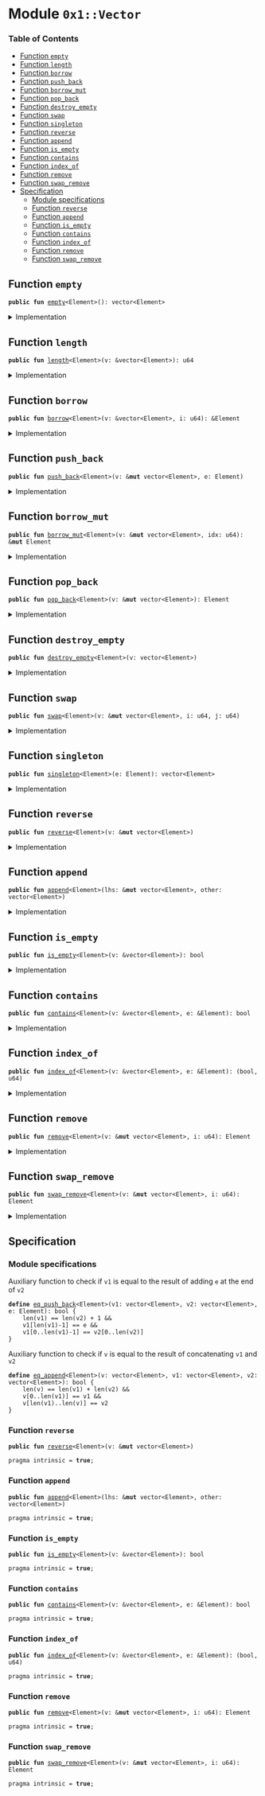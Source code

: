 
<a name="0x1_Vector"></a>

# Module `0x1::Vector`

### Table of Contents

-  [Function `empty`](#0x1_Vector_empty)
-  [Function `length`](#0x1_Vector_length)
-  [Function `borrow`](#0x1_Vector_borrow)
-  [Function `push_back`](#0x1_Vector_push_back)
-  [Function `borrow_mut`](#0x1_Vector_borrow_mut)
-  [Function `pop_back`](#0x1_Vector_pop_back)
-  [Function `destroy_empty`](#0x1_Vector_destroy_empty)
-  [Function `swap`](#0x1_Vector_swap)
-  [Function `singleton`](#0x1_Vector_singleton)
-  [Function `reverse`](#0x1_Vector_reverse)
-  [Function `append`](#0x1_Vector_append)
-  [Function `is_empty`](#0x1_Vector_is_empty)
-  [Function `contains`](#0x1_Vector_contains)
-  [Function `index_of`](#0x1_Vector_index_of)
-  [Function `remove`](#0x1_Vector_remove)
-  [Function `swap_remove`](#0x1_Vector_swap_remove)
-  [Specification](#0x1_Vector_Specification)
    -  [Module specifications](#0x1_Vector_@Module_specifications)
    -  [Function `reverse`](#0x1_Vector_Specification_reverse)
    -  [Function `append`](#0x1_Vector_Specification_append)
    -  [Function `is_empty`](#0x1_Vector_Specification_is_empty)
    -  [Function `contains`](#0x1_Vector_Specification_contains)
    -  [Function `index_of`](#0x1_Vector_Specification_index_of)
    -  [Function `remove`](#0x1_Vector_Specification_remove)
    -  [Function `swap_remove`](#0x1_Vector_Specification_swap_remove)



<a name="0x1_Vector_empty"></a>

## Function `empty`



<pre><code><b>public</b> <b>fun</b> <a href="#0x1_Vector_empty">empty</a>&lt;Element&gt;(): vector&lt;Element&gt;
</code></pre>



<details>
<summary>Implementation</summary>


<pre><code><b>native</b> <b>public</b> <b>fun</b> <a href="#0x1_Vector_empty">empty</a>&lt;Element&gt;(): vector&lt;Element&gt;;
</code></pre>



</details>

<a name="0x1_Vector_length"></a>

## Function `length`



<pre><code><b>public</b> <b>fun</b> <a href="#0x1_Vector_length">length</a>&lt;Element&gt;(v: &vector&lt;Element&gt;): u64
</code></pre>



<details>
<summary>Implementation</summary>


<pre><code><b>native</b> <b>public</b> <b>fun</b> <a href="#0x1_Vector_length">length</a>&lt;Element&gt;(v: &vector&lt;Element&gt;): u64;
</code></pre>



</details>

<a name="0x1_Vector_borrow"></a>

## Function `borrow`



<pre><code><b>public</b> <b>fun</b> <a href="#0x1_Vector_borrow">borrow</a>&lt;Element&gt;(v: &vector&lt;Element&gt;, i: u64): &Element
</code></pre>



<details>
<summary>Implementation</summary>


<pre><code><b>native</b> <b>public</b> <b>fun</b> <a href="#0x1_Vector_borrow">borrow</a>&lt;Element&gt;(v: &vector&lt;Element&gt;, i: u64): &Element;
</code></pre>



</details>

<a name="0x1_Vector_push_back"></a>

## Function `push_back`



<pre><code><b>public</b> <b>fun</b> <a href="#0x1_Vector_push_back">push_back</a>&lt;Element&gt;(v: &<b>mut</b> vector&lt;Element&gt;, e: Element)
</code></pre>



<details>
<summary>Implementation</summary>


<pre><code><b>native</b> <b>public</b> <b>fun</b> <a href="#0x1_Vector_push_back">push_back</a>&lt;Element&gt;(v: &<b>mut</b> vector&lt;Element&gt;, e: Element);
</code></pre>



</details>

<a name="0x1_Vector_borrow_mut"></a>

## Function `borrow_mut`



<pre><code><b>public</b> <b>fun</b> <a href="#0x1_Vector_borrow_mut">borrow_mut</a>&lt;Element&gt;(v: &<b>mut</b> vector&lt;Element&gt;, idx: u64): &<b>mut</b> Element
</code></pre>



<details>
<summary>Implementation</summary>


<pre><code><b>native</b> <b>public</b> <b>fun</b> <a href="#0x1_Vector_borrow_mut">borrow_mut</a>&lt;Element&gt;(v: &<b>mut</b> vector&lt;Element&gt;, idx: u64): &<b>mut</b> Element;
</code></pre>



</details>

<a name="0x1_Vector_pop_back"></a>

## Function `pop_back`



<pre><code><b>public</b> <b>fun</b> <a href="#0x1_Vector_pop_back">pop_back</a>&lt;Element&gt;(v: &<b>mut</b> vector&lt;Element&gt;): Element
</code></pre>



<details>
<summary>Implementation</summary>


<pre><code><b>native</b> <b>public</b> <b>fun</b> <a href="#0x1_Vector_pop_back">pop_back</a>&lt;Element&gt;(v: &<b>mut</b> vector&lt;Element&gt;): Element;
</code></pre>



</details>

<a name="0x1_Vector_destroy_empty"></a>

## Function `destroy_empty`



<pre><code><b>public</b> <b>fun</b> <a href="#0x1_Vector_destroy_empty">destroy_empty</a>&lt;Element&gt;(v: vector&lt;Element&gt;)
</code></pre>



<details>
<summary>Implementation</summary>


<pre><code><b>native</b> <b>public</b> <b>fun</b> <a href="#0x1_Vector_destroy_empty">destroy_empty</a>&lt;Element&gt;(v: vector&lt;Element&gt;);
</code></pre>



</details>

<a name="0x1_Vector_swap"></a>

## Function `swap`



<pre><code><b>public</b> <b>fun</b> <a href="#0x1_Vector_swap">swap</a>&lt;Element&gt;(v: &<b>mut</b> vector&lt;Element&gt;, i: u64, j: u64)
</code></pre>



<details>
<summary>Implementation</summary>


<pre><code><b>native</b> <b>public</b> <b>fun</b> <a href="#0x1_Vector_swap">swap</a>&lt;Element&gt;(v: &<b>mut</b> vector&lt;Element&gt;, i: u64, j: u64);
</code></pre>



</details>

<a name="0x1_Vector_singleton"></a>

## Function `singleton`



<pre><code><b>public</b> <b>fun</b> <a href="#0x1_Vector_singleton">singleton</a>&lt;Element&gt;(e: Element): vector&lt;Element&gt;
</code></pre>



<details>
<summary>Implementation</summary>


<pre><code><b>public</b> <b>fun</b> <a href="#0x1_Vector_singleton">singleton</a>&lt;Element&gt;(e: Element): vector&lt;Element&gt; {
    <b>let</b> v = <a href="#0x1_Vector_empty">empty</a>();
    <a href="#0x1_Vector_push_back">push_back</a>(&<b>mut</b> v, e);
    v
}
</code></pre>



</details>

<a name="0x1_Vector_reverse"></a>

## Function `reverse`



<pre><code><b>public</b> <b>fun</b> <a href="#0x1_Vector_reverse">reverse</a>&lt;Element&gt;(v: &<b>mut</b> vector&lt;Element&gt;)
</code></pre>



<details>
<summary>Implementation</summary>


<pre><code><b>public</b> <b>fun</b> <a href="#0x1_Vector_reverse">reverse</a>&lt;Element&gt;(v: &<b>mut</b> vector&lt;Element&gt;) {
    <b>let</b> len = <a href="#0x1_Vector_length">length</a>(v);
    <b>if</b> (len == 0) <b>return</b> ();

    <b>let</b> front_index = 0;
    <b>let</b> back_index = len -1;
    <b>while</b> (front_index &lt; back_index) {
        <a href="#0x1_Vector_swap">swap</a>(v, front_index, back_index);
        front_index = front_index + 1;
        back_index = back_index - 1;
    }
}
</code></pre>



</details>

<a name="0x1_Vector_append"></a>

## Function `append`



<pre><code><b>public</b> <b>fun</b> <a href="#0x1_Vector_append">append</a>&lt;Element&gt;(lhs: &<b>mut</b> vector&lt;Element&gt;, other: vector&lt;Element&gt;)
</code></pre>



<details>
<summary>Implementation</summary>


<pre><code><b>public</b> <b>fun</b> <a href="#0x1_Vector_append">append</a>&lt;Element&gt;(lhs: &<b>mut</b> vector&lt;Element&gt;, other: vector&lt;Element&gt;) {
    <a href="#0x1_Vector_reverse">reverse</a>(&<b>mut</b> other);
    <b>while</b> (!<a href="#0x1_Vector_is_empty">is_empty</a>(&other)) <a href="#0x1_Vector_push_back">push_back</a>(lhs, <a href="#0x1_Vector_pop_back">pop_back</a>(&<b>mut</b> other));
    <a href="#0x1_Vector_destroy_empty">destroy_empty</a>(other);
}
</code></pre>



</details>

<a name="0x1_Vector_is_empty"></a>

## Function `is_empty`



<pre><code><b>public</b> <b>fun</b> <a href="#0x1_Vector_is_empty">is_empty</a>&lt;Element&gt;(v: &vector&lt;Element&gt;): bool
</code></pre>



<details>
<summary>Implementation</summary>


<pre><code><b>public</b> <b>fun</b> <a href="#0x1_Vector_is_empty">is_empty</a>&lt;Element&gt;(v: &vector&lt;Element&gt;): bool {
    <a href="#0x1_Vector_length">length</a>(v) == 0
}
</code></pre>



</details>

<a name="0x1_Vector_contains"></a>

## Function `contains`



<pre><code><b>public</b> <b>fun</b> <a href="#0x1_Vector_contains">contains</a>&lt;Element&gt;(v: &vector&lt;Element&gt;, e: &Element): bool
</code></pre>



<details>
<summary>Implementation</summary>


<pre><code><b>public</b> <b>fun</b> <a href="#0x1_Vector_contains">contains</a>&lt;Element&gt;(v: &vector&lt;Element&gt;, e: &Element): bool {
    <b>let</b> i = 0;
    <b>let</b> len = <a href="#0x1_Vector_length">length</a>(v);
    <b>while</b> (i &lt; len) {
        <b>if</b> (<a href="#0x1_Vector_borrow">borrow</a>(v, i) == e) <b>return</b> <b>true</b>;
        i = i + 1;
    };
    <b>false</b>
}
</code></pre>



</details>

<a name="0x1_Vector_index_of"></a>

## Function `index_of`



<pre><code><b>public</b> <b>fun</b> <a href="#0x1_Vector_index_of">index_of</a>&lt;Element&gt;(v: &vector&lt;Element&gt;, e: &Element): (bool, u64)
</code></pre>



<details>
<summary>Implementation</summary>


<pre><code><b>public</b> <b>fun</b> <a href="#0x1_Vector_index_of">index_of</a>&lt;Element&gt;(v: &vector&lt;Element&gt;, e: &Element): (bool, u64) {
    <b>let</b> i = 0;
    <b>let</b> len = <a href="#0x1_Vector_length">length</a>(v);
    <b>while</b> (i &lt; len) {
        <b>if</b> (<a href="#0x1_Vector_borrow">borrow</a>(v, i) == e) <b>return</b> (<b>true</b>, i);
        i = i + 1;
    };
    (<b>false</b>, 0)
}
</code></pre>



</details>

<a name="0x1_Vector_remove"></a>

## Function `remove`



<pre><code><b>public</b> <b>fun</b> <a href="#0x1_Vector_remove">remove</a>&lt;Element&gt;(v: &<b>mut</b> vector&lt;Element&gt;, i: u64): Element
</code></pre>



<details>
<summary>Implementation</summary>


<pre><code><b>public</b> <b>fun</b> <a href="#0x1_Vector_remove">remove</a>&lt;Element&gt;(v: &<b>mut</b> vector&lt;Element&gt;, i: u64): Element {
    <b>let</b> len = <a href="#0x1_Vector_length">length</a>(v);
    // i out of bounds; <b>abort</b>
    <b>if</b> (i &gt;= len) <b>abort</b> 10;

    len = len - 1;
    <b>while</b> (i &lt; len) <a href="#0x1_Vector_swap">swap</a>(v, i, { i = i + 1; i });
    <a href="#0x1_Vector_pop_back">pop_back</a>(v)
}
</code></pre>



</details>

<a name="0x1_Vector_swap_remove"></a>

## Function `swap_remove`



<pre><code><b>public</b> <b>fun</b> <a href="#0x1_Vector_swap_remove">swap_remove</a>&lt;Element&gt;(v: &<b>mut</b> vector&lt;Element&gt;, i: u64): Element
</code></pre>



<details>
<summary>Implementation</summary>


<pre><code><b>public</b> <b>fun</b> <a href="#0x1_Vector_swap_remove">swap_remove</a>&lt;Element&gt;(v: &<b>mut</b> vector&lt;Element&gt;, i: u64): Element {
    <b>let</b> last_idx = <a href="#0x1_Vector_length">length</a>(v) - 1;
    <a href="#0x1_Vector_swap">swap</a>(v, i, last_idx);
    <a href="#0x1_Vector_pop_back">pop_back</a>(v)
}
</code></pre>



</details>

<a name="0x1_Vector_Specification"></a>

## Specification


<a name="0x1_Vector_@Module_specifications"></a>

### Module specifications


Auxiliary function to check if
<code>v1</code> is equal to the result of adding
<code>e</code> at the end of
<code>v2</code>


<a name="0x1_Vector_eq_push_back"></a>


<pre><code><b>define</b> <a href="#0x1_Vector_eq_push_back">eq_push_back</a>&lt;Element&gt;(v1: vector&lt;Element&gt;, v2: vector&lt;Element&gt;, e: Element): bool {
    len(v1) == len(v2) + 1 &&
    v1[len(v1)-1] == e &&
    v1[0..len(v1)-1] == v2[0..len(v2)]
}
</code></pre>


Auxiliary function to check if
<code>v</code> is equal to the result of concatenating
<code>v1</code> and
<code>v2</code>


<a name="0x1_Vector_eq_append"></a>


<pre><code><b>define</b> <a href="#0x1_Vector_eq_append">eq_append</a>&lt;Element&gt;(v: vector&lt;Element&gt;, v1: vector&lt;Element&gt;, v2: vector&lt;Element&gt;): bool {
    len(v) == len(v1) + len(v2) &&
    v[0..len(v1)] == v1 &&
    v[len(v1)..len(v)] == v2
}
</code></pre>



<a name="0x1_Vector_Specification_reverse"></a>

### Function `reverse`


<pre><code><b>public</b> <b>fun</b> <a href="#0x1_Vector_reverse">reverse</a>&lt;Element&gt;(v: &<b>mut</b> vector&lt;Element&gt;)
</code></pre>




<pre><code>pragma intrinsic = <b>true</b>;
</code></pre>



<a name="0x1_Vector_Specification_append"></a>

### Function `append`


<pre><code><b>public</b> <b>fun</b> <a href="#0x1_Vector_append">append</a>&lt;Element&gt;(lhs: &<b>mut</b> vector&lt;Element&gt;, other: vector&lt;Element&gt;)
</code></pre>




<pre><code>pragma intrinsic = <b>true</b>;
</code></pre>



<a name="0x1_Vector_Specification_is_empty"></a>

### Function `is_empty`


<pre><code><b>public</b> <b>fun</b> <a href="#0x1_Vector_is_empty">is_empty</a>&lt;Element&gt;(v: &vector&lt;Element&gt;): bool
</code></pre>




<pre><code>pragma intrinsic = <b>true</b>;
</code></pre>



<a name="0x1_Vector_Specification_contains"></a>

### Function `contains`


<pre><code><b>public</b> <b>fun</b> <a href="#0x1_Vector_contains">contains</a>&lt;Element&gt;(v: &vector&lt;Element&gt;, e: &Element): bool
</code></pre>




<pre><code>pragma intrinsic = <b>true</b>;
</code></pre>



<a name="0x1_Vector_Specification_index_of"></a>

### Function `index_of`


<pre><code><b>public</b> <b>fun</b> <a href="#0x1_Vector_index_of">index_of</a>&lt;Element&gt;(v: &vector&lt;Element&gt;, e: &Element): (bool, u64)
</code></pre>




<pre><code>pragma intrinsic = <b>true</b>;
</code></pre>



<a name="0x1_Vector_Specification_remove"></a>

### Function `remove`


<pre><code><b>public</b> <b>fun</b> <a href="#0x1_Vector_remove">remove</a>&lt;Element&gt;(v: &<b>mut</b> vector&lt;Element&gt;, i: u64): Element
</code></pre>




<pre><code>pragma intrinsic = <b>true</b>;
</code></pre>



<a name="0x1_Vector_Specification_swap_remove"></a>

### Function `swap_remove`


<pre><code><b>public</b> <b>fun</b> <a href="#0x1_Vector_swap_remove">swap_remove</a>&lt;Element&gt;(v: &<b>mut</b> vector&lt;Element&gt;, i: u64): Element
</code></pre>




<pre><code>pragma intrinsic = <b>true</b>;
</code></pre>
